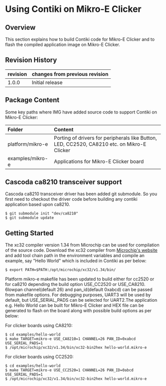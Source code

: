 # Using Contiki on Mikro-E Clicker

## Overview

This section explains how to build Contiki code for Mikro-E Clicker and to flash the compiled application image on Mikro-E Clicker.

## Revision History

| revision  | changes from previous revision |
|---------- |------------------------------- |
| 1.0.0     | Initial release                |

## Package Content

Some key paths where IMG have added source code to support Contiki on Mikro-E Clicker:

| Folder              				| Content                                              							                      |
| :----               				| :----                                                							                      |
| platform/mikro-e			      | Porting of drivers for peripherals like Button, LED, CC2520, CA8210 etc. on Mikro-E Clicker			|
| examples/mikro-e            | Applications for Mikro-E Clicker board                                                  |         

## Cascoda ca8210 transceiver support

Cascoda ca8210 transceiver driver has been added git submodule. So you first need to checkout the driver code before building any contiki application based upon ca8210.

    $ git submodule init "dev/ca8210"
    $ git submodule update

## Getting Started

The xc32 compiler version 1.34 from Microchip can be used for compilation of the source code. Download the xc32 compiler from
<a href="http://www.microchip.com/pagehandler/en_us/devtools/mplabxc/">Microchip's website</a> and add tool chain path in the
environment variables and compile an example, say "Hello World" which is included in Contiki as per below:

    $ export PATH=$PATH:/opt/microchip/xc32/v1.34/bin/

Platform mikro-e makefile has been updated to build either for cc2520 or for ca8210 depending the build option USE_CC2520 or USE_CA8210. 6lowpan channel(default 26) and pan_id(default 0xabcd) can be passed from makefile options. For debugging purposes, UART3 will be used by default, but USE_SERIAL_PADS can be selected for UART2.The application e.g. Hello World can be built for Mikro-E Clicker and HEX file can be generated to flash on the board along with possible build options as per below:

For clicker boards using CA8210:

    $ cd examples/hello-world
    $ make TARGET=mikro-e USE_CA8210=1 CHANNEL=26 PAN_ID=0xabcd USE_SERIAL_PADS=1
    $ /opt/microchip/xc32/v1.34/bin/xc32-bin2hex hello-world.mikro-e

For clicker boards using CC2520:

    $ cd examples/hello-world
    $ make TARGET=mikro-e USE_CC2520=1 CHANNEL=26 PAN_ID=0abcd USE_SERIAL_PADS=1
    $ /opt/microchip/xc32/v1.34/bin/xc32-bin2hex hello-world.mikro-e
